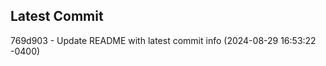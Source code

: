 
## Latest Commit
769d903 - Update README with latest commit info (2024-08-29 16:53:22 -0400) <Yunxi-Zhou>
